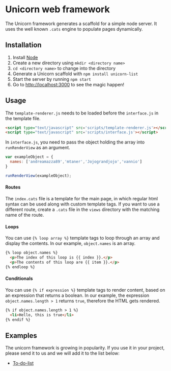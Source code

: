 # Unicorn web framework

The Unicorn framework generates a scaffold for a simple node server. It uses the well known `.cats` engine to populate pages dynamically.

## Installation
1. Install [Node](https://nodejs.org/en/)
1. Create a new directory using `mkdir <directory name>`
1. `cd <directory name>` to change into the directory
1. Generate a Unicorn scaffold with `npm install unicorn-list`
1. Start the server by running `npm start`
1. Go to [http://localhost:3000](http://localhost:3000) to see the magic happen!

## Usage
The `template-renderer.js` needs to be loaded before the `interface.js` in the template file.
```html
<script type="text/javascript" src='scripts/template-renderer.js'></script>
<script type="text/javascript" src='scripts/interface.js'></script>
```

In `interface.js`, you need to pass the object holding the array into `runRenderView` as an argument.

```javascript
var exampleObject = {
  names: ['andreamazza89','mtaner','Jojograndjojo','vannio']
}

runRenderView(exampleObject);
```

#### Routes
The `index.cats` file is a template for the main page, in which regular html syntax can be used along with custom template tags. If you want to use a different route, create a `.cats` file in the `views` directory with the matching name of the route.

#### Loops
You can use `{% loop array %}` template tags to loop through an array and display the contents. In our example, `object.names` is an array.

```html
{% loop object.names %}
  <p>The index of this loop is {{ index }}.</p>
  <p>The contents of this loop are {{ item }}.</p>
{% endloop %}
```

#### Conditionals
You can use `{% if expression %}` template tags to render content, based on an expression that returns a boolean. In our example, the expression `object.names.length > 1` returns `true`, therefore the HTML gets rendered.

```html
{% if object.names.length > 1 %}
  <li>Hello, this is true</li>
{% endif %}
```

## Examples
The unicorn framework is growing in popularity. If you use it in your project, please send it to us and we will add it to the list below:

- [To-do-list](https://github.com/Jojograndjojo/To-do-List)
